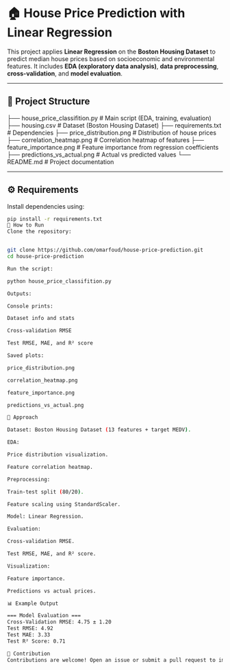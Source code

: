 # 🏠 House Price Prediction with Linear Regression

This project applies **Linear Regression** on the **Boston Housing Dataset** to predict median house prices based on socioeconomic and environmental features. It includes **EDA (exploratory data analysis)**, **data preprocessing**, **cross-validation**, and **model evaluation**.

---

## 📂 Project Structure

├── house_price_classifition.py # Main script (EDA, training, evaluation)
├── housing.csv # Dataset (Boston Housing Dataset)
├── requirements.txt # Dependencies
├── price_distribution.png # Distribution of house prices
├── correlation_heatmap.png # Correlation heatmap of features
├── feature_importance.png # Feature importance from regression coefficients
├── predictions_vs_actual.png # Actual vs predicted values
└── README.md # Project documentation


---

## ⚙️ Requirements

Install dependencies using:

```bash
pip install -r requirements.txt
🚀 How to Run
Clone the repository:


git clone https://github.com/omarfoud/house-price-prediction.git
cd house-price-prediction

Run the script:

python house_price_classifition.py

Outputs:

Console prints:

Dataset info and stats

Cross-validation RMSE

Test RMSE, MAE, and R² score

Saved plots:

price_distribution.png

correlation_heatmap.png

feature_importance.png

predictions_vs_actual.png

🔬 Approach

Dataset: Boston Housing Dataset (13 features + target MEDV).

EDA:

Price distribution visualization.

Feature correlation heatmap.

Preprocessing:

Train-test split (80/20).

Feature scaling using StandardScaler.

Model: Linear Regression.

Evaluation:

Cross-validation RMSE.

Test RMSE, MAE, and R² score.

Visualization:

Feature importance.

Predictions vs actual prices.

📊 Example Output

=== Model Evaluation ===
Cross-Validation RMSE: 4.75 ± 1.20
Test RMSE: 4.92
Test MAE: 3.33
Test R² Score: 0.71

🤝 Contribution
Contributions are welcome! Open an issue or submit a pull request to improve the project.